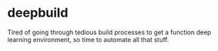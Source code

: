 # deepbuild
Tired of going through tedious build processes to get a function deep learning environment, so time to automate all that stuff.
